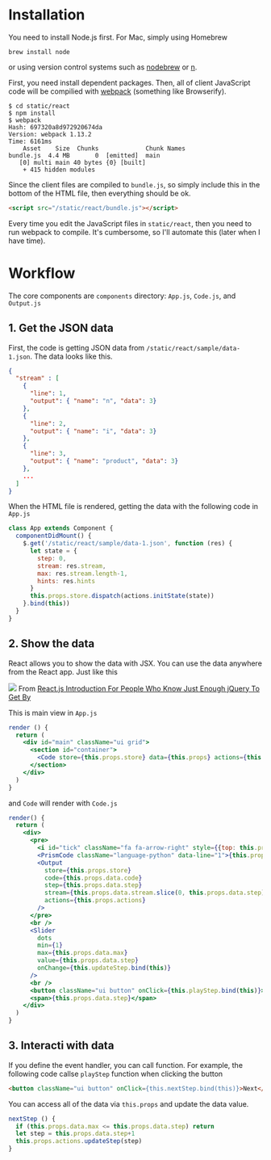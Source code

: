 
# Installation

You need to install Node.js first. For Mac, simply using Homebrew
```
brew install node
```
or using version control systems such as [nodebrew](https://github.com/hokaccha/nodebrew) or [n](https://github.com/tj/n).


First, you need install dependent packages.
Then, all of client JavaScript code will be compilied with [webpack](https://github.com/webpack/webpack) (something like Browserify).

```
$ cd static/react
$ npm install
$ webpack
Hash: 697320a8d972920674da
Version: webpack 1.13.2
Time: 6161ms
    Asset    Size  Chunks             Chunk Names
bundle.js  4.4 MB       0  [emitted]  main
   [0] multi main 40 bytes {0} [built]
    + 415 hidden modules
```

Since the client files are compiled to `bundle.js`, so simply include this in the bottom of the HTML file, then everything should be ok.
```html
<script src="/static/react/bundle.js"></script>
```

Every time you edit the JavaScript files in `static/react`, then you need to run webpack to compile.
It's cumbersome, so I'll automate this (later when I have time).

# Workflow

The core components are `components` directory: `App.js`, `Code.js`, and `Output.js`

## 1. Get the JSON data
First, the code is getting JSON data from `/static/react/sample/data-1.json`.
The data looks like this.
```json
{
  "stream" : [
    {
      "line": 1,
      "output": { "name": "n", "data": 3}
    },
    {
      "line": 2,
      "output": { "name": "i", "data": 3}
    },
    {
      "line": 3,
      "output": { "name": "product", "data": 3}
    },
    ...
  ]
}
```

When the HTML file is rendered, getting the data with the following code in `App.js`

```js
class App extends Component {
  componentDidMount() {
    $.get('/static/react/sample/data-1.json', function (res) {
      let state = {
        step: 0,
        stream: res.stream,
        max: res.stream.length-1,
        hints: res.hints
      }
      this.props.store.dispatch(actions.initState(state))
    }.bind(this))
  }
}
```

## 2. Show the data
React allows you to show the data with JSX. You can use the data anywhere from the React app. Just like this

![](http://reactfordesigners.com/images/labs/jquery-style-vs-react-style.png)
From [React.js Introduction For People Who Know Just Enough jQuery To Get By](http://reactfordesigners.com/labs/reactjs-introduction-for-people-who-know-just-enough-jquery-to-get-by/)

This is main view in `App.js`

```jsx
render () {
  return (
    <div id="main" className="ui grid">
      <section id="container">
        <Code store={this.props.store} data={this.props} actions={this.props.actions}/>
      </section>
    </div>
  )
}
```

and `Code` will render with `Code.js`

```jsx
render() {
  return (
    <div>
      <pre>
        <i id="tick" className="fa fa-arrow-right" style={{top: this.props.data.height}}></i>
        <PrismCode className="language-python" data-line="1">{this.props.data.code}</PrismCode>
        <Output
          store={this.props.store}
          code={this.props.data.code}
          step={this.props.data.step}
          stream={this.props.data.stream.slice(0, this.props.data.step)}
          actions={this.props.actions}
        />
      </pre>
      <br />
      <Slider
        dots
        min={1}
        max={this.props.data.max}
        value={this.props.data.step}
        onChange={this.updateStep.bind(this)}
      />
      <br />
      <button className="ui button" onClick={this.playStep.bind(this)}><i className="fa fa-play"></i></button>
      <span>{this.props.data.step}</span>
    </div>
  )
}
```

## 3. Interacti with data

If you define the event handler, you can call function. For example, the following code callse `playStep` function when clicking the button

```html
<button className="ui button" onClick={this.nextStep.bind(this)}>Next</button>
```

You can access all of the data via `this.props` and update the data value.

```js
nextStep () {
  if (this.props.data.max <= this.props.data.step) return
  let step = this.props.data.step+1
  this.props.actions.updateStep(step)
}
```


